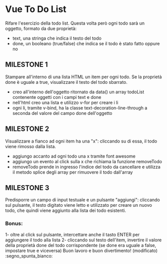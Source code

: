 # Vue To Do List

Rifare l'esercizio della todo list.
Questa volta però ogni todo sarà un oggetto, formato da due proprietà:

- text, una stringa che indica il testo del todo
- done, un booleano (true/false) che indica se il todo è stato fatto oppure no

## MILESTONE 1

Stampare all'interno di una lista HTML un item per ogni todo.
Se la proprietà done è uguale a true, visualizzare il testo del todo sbarrato.

- creo all'interno dell'oggetto ritornato da data() un array todoList contenente oggetti con i campi text e done
- nell'html creo una lista e utilizzo v-for per creare i li
- ogni li, tramite v-bind, ha la classe text-decoration-line-through a seconda del valore del campo done dell'oggetto

## MILESTONE 2

Visualizzare a fianco ad ogni item ha una "x": cliccando su di essa, il todo viene rimosso dalla lista.

- aggiungo accanto ad ogni todo una x tramite font awesome
- aggiungo un evento al click sulla x che richiama la funzione removeTodo
- removeTodo prende in ingresso l'indice del todo da cancellare e utilizza il metodo splice degli array per rimuovere il todo dall'array

## MILESTONE 3

Predisporre un campo di input testuale e un pulsante "aggiungi": cliccando sul pulsante, il testo digitato viene letto e utilizzato per creare un nuovo todo, che quindi viene aggiunto alla lista dei todo esistenti.

### Bonus:

1- oltre al click sul pulsante, intercettare anche il tasto ENTER per aggiungere il todo alla lista
2- cliccando sul testo dell'item, invertire il valore della proprietà done del todo corrispondente (se done era uguale a false, impostare true e viceversa)
Buon lavoro e buon divertimento! (modificato)
:segno_spunta_bianco:
